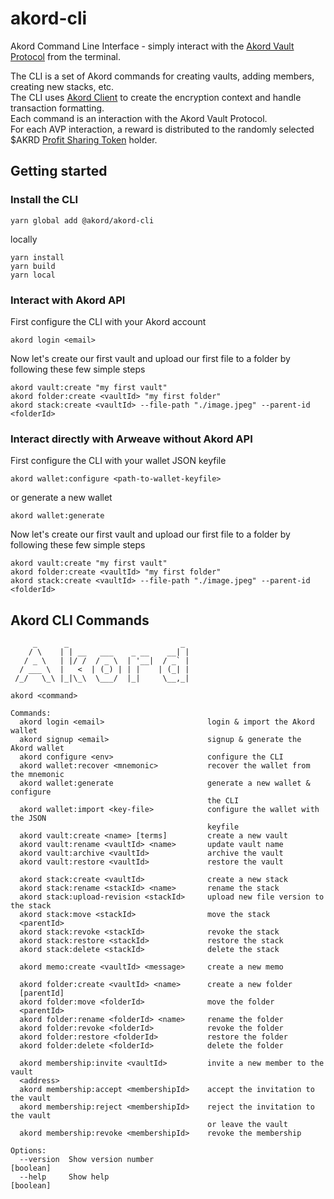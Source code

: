 # akord-cli
Akord Command Line Interface - simply interact with the [Akord Vault Protocol](https://github.com/Akord-com/akord-protocol/blob/main/PROTOCOL_SPECIFICATION.md) from the terminal.

The CLI is a set of Akord commands for creating vaults, adding members, creating new stacks, etc.\
The CLI uses [Akord Client](https://www.npmjs.com/package/@akord/akord-js) to create the encryption context and handle transaction formatting.\
Each command is an interaction with the Akord Vault Protocol.\
For each AVP interaction, a reward is distributed to the randomly selected $AKRD [Profit Sharing Token](https://github.com/Akord-com/akord-pst/) holder.

## Getting started
### Install the CLI
```
yarn global add @akord/akord-cli
```
locally
```
yarn install
yarn build
yarn local
```
### Interact with Akord API
First configure the CLI with your Akord account
```
akord login <email>
```
Now let's create our first vault and upload our first file to a folder by following these few simple steps
```
akord vault:create "my first vault"
akord folder:create <vaultId> "my first folder"
akord stack:create <vaultId> --file-path "./image.jpeg" --parent-id <folderId>
```

### Interact directly with Arweave without Akord API
First configure the CLI with your wallet JSON keyfile
```
akord wallet:configure <path-to-wallet-keyfile>
```
or generate a new wallet
```
akord wallet:generate
```
Now let's create our first vault and upload our first file to a folder by following these few simple steps
```
akord vault:create "my first vault"
akord folder:create <vaultId> "my first folder"
akord stack:create <vaultId> --file-path "./image.jpeg" --parent-id <folderId>
```

## Akord CLI Commands
```
     _      _                         _
    / \    | | __   ___    _ __    __| |
   / _ \   | |/ /  / _ \  | '__|  / _` |
  / ___ \  |   <  | (_) | | |    | (_| |
 /_/   \_\ |_|\_\  \___/  |_|     \__,_|

akord <command>

Commands:
  akord login <email>                       login & import the Akord wallet
  akord signup <email>                      signup & generate the Akord wallet
  akord configure <env>                     configure the CLI
  akord wallet:recover <mnemonic>           recover the wallet from the mnemonic
  akord wallet:generate                     generate a new wallet & configure
                                            the CLI
  akord wallet:import <key-file>            configure the wallet with the JSON
                                            keyfile
  akord vault:create <name> [terms]         create a new vault
  akord vault:rename <vaultId> <name>       update vault name
  akord vault:archive <vaultId>             archive the vault
  akord vault:restore <vaultId>             restore the vault

  akord stack:create <vaultId>              create a new stack
  akord stack:rename <stackId> <name>       rename the stack
  akord stack:upload-revision <stackId>     upload new file version to the stack
  akord stack:move <stackId>                move the stack
  <parentId>
  akord stack:revoke <stackId>              revoke the stack
  akord stack:restore <stackId>             restore the stack
  akord stack:delete <stackId>              delete the stack

  akord memo:create <vaultId> <message>     create a new memo

  akord folder:create <vaultId> <name>      create a new folder
  [parentId]
  akord folder:move <folderId>              move the folder
  <parentId>
  akord folder:rename <folderId> <name>     rename the folder
  akord folder:revoke <folderId>            revoke the folder
  akord folder:restore <folderId>           restore the folder
  akord folder:delete <folderId>            delete the folder

  akord membership:invite <vaultId>         invite a new member to the vault
  <address>
  akord membership:accept <membershipId>    accept the invitation to the vault
  akord membership:reject <membershipId>    reject the invitation to the vault
                                            or leave the vault
  akord membership:revoke <membershipId>    revoke the membership

Options:
  --version  Show version number                                       [boolean]
  --help     Show help                                                 [boolean]
```